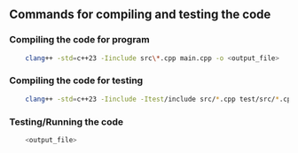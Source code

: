 ## Commands for compiling and testing the code

### Compiling the code for program
```bash
    clang++ -std=c++23 -Iinclude src\*.cpp main.cpp -o <output_file>
```

### Compiling the code for testing
```bash
    clang++ -std=c++23 -Iinclude -Itest/include src/*.cpp test/src/*.cpp -o <output_file>
```

### Testing/Running the code
```bash
    <output_file>
```